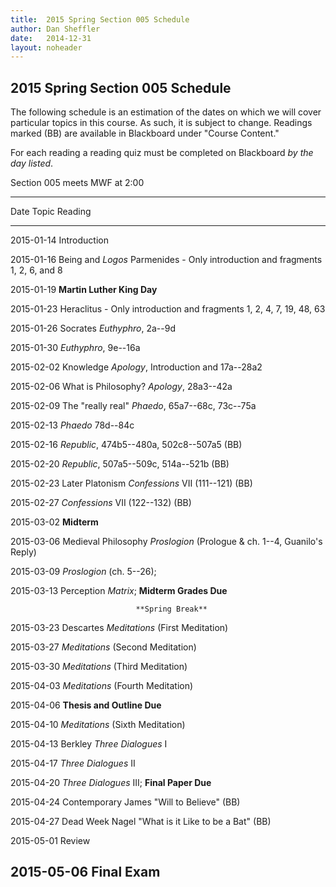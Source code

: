 ```yaml
---
title:  2015 Spring Section 005 Schedule
author: Dan Sheffler
date:   2014-12-31
layout: noheader
---
```



## 2015 Spring Section 005 Schedule ##

The following schedule is an estimation of the dates on which we will
cover particular topics in this course. As such, it is subject to
change. Readings marked (BB) are available in Blackboard under "Course Content."

For each reading a reading quiz must be completed on
Blackboard *by the day listed*.

Section 005 meets MWF at 2:00


---------------------------------------------------------------
Date       Topic                Reading
---------- -------------------- -------------------------------
2015-01-14 Introduction        

2015-01-16 Being and *Logos*    Parmenides - Only introduction
                                and fragments 1, 2, 6, and 8

2015-01-19                      **Martin Luther King Day**

2015-01-23                      Heraclitus - Only introduction
                                and fragments 1, 2, 4, 7, 19,
                                48, 63

2015-01-26 Socrates             *Euthyphro*, 2a--9d

2015-01-30                      *Euthyphro*, 9e--16a

2015-02-02 Knowledge            *Apology*, Introduction and
                                17a--28a2 

2015-02-06 What is Philosophy?  *Apology*, 28a3--42a

2015-02-09 The "really real"    *Phaedo*, 65a7--68c, 73c--75a

2015-02-13                      *Phaedo* 78d--84c

2015-02-16                      *Republic*,
                                474b5--480a, 502c8--507a5 (BB)

2015-02-20                      *Republic*,
                                507a5--509c, 514a--521b (BB)

2015-02-23 Later Platonism      *Confessions* VII (111--121) (BB)

2015-02-27                      *Confessions* VII (122--132) (BB)

2015-03-02                      **Midterm**

2015-03-06 Medieval Philosophy  *Proslogion* (Prologue & ch.
                                1--4, Guanilo's Reply)

2015-03-09                      *Proslogion* (ch. 5--26);

2015-03-13 Perception           *Matrix*;
                                **Midterm Grades Due**

                                **Spring Break**

2015-03-23 Descartes            *Meditations* (First Meditation)

2015-03-27                      *Meditations*
                                (Second Meditation)

2015-03-30                      *Meditations* (Third Meditation)

2015-04-03                      *Meditations* (Fourth
                                Meditation)

2015-04-06                      **Thesis and Outline Due**

2015-04-10                      *Meditations* (Sixth Meditation) 

2015-04-13 Berkley              *Three Dialogues* I

2015-04-17                      *Three Dialogues* II

2015-04-20                      *Three Dialogues* III;
                                **Final Paper Due**

2015-04-24 Contemporary         James "Will to Believe" (BB) 
                                                                         
2015-04-27 Dead Week            Nagel "What is it Like to be
                                a Bat" (BB)

2015-05-01                      Review

2015-05-06                      **Final Exam**
---------------------------------------------------------------

